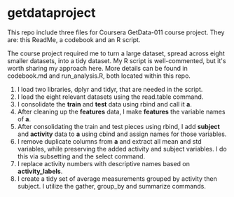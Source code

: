 # getdataproject
This repo include three files for Coursera GetData-011 course project. They are: this ReadMe, a codebook and an R script.

The course project required me to turn a large dataset, spread across eight smaller datasets, into a tidy dataset. My R script is well-commented, but it's worth sharing my approach here. More details can be found in codebook.md and run_analysis.R, both located within this repo.

1. I load two libraries, dplyr and tidyr, that are needed in the script. 
2. I load the eight relevant datasets using the read.table command. 
3. I consolidate the **train** and **test** data using rbind and call it **a**. 
4. After cleaning up the **features** data, I make **features** the variable names of **a**. 
5. After consolidating the train and test pieces using rbind, I add **subject** and **activity** data to **a** using cbind and assign names for those variables. 
6. I remove duplicate columns from **a** and extract all mean and std variables, while preserving the added activity and subject variables. I do this via subsetting and the select command. 
7. I replace activity numbers with descriptive names based on **activity_labels**. 
8. I create a tidy set of average measurements grouped by activity then subject. I utilize the gather, group_by and summarize commands. 
